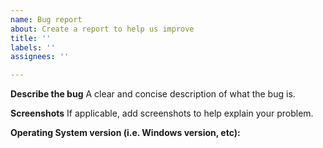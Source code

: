 ```yaml
---
name: Bug report
about: Create a report to help us improve
title: ''
labels: ''
assignees: ''

---
```


**Describe the bug**
A clear and concise description of what the bug is.


**Screenshots**
If applicable, add screenshots to help explain your problem.


**Operating System version (i.e. Windows version, etc):**


